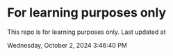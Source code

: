 # For learning purposes only
This repo is for learning purposes only.
Last updated at

Wednesday, October 2, 2024 3:46:40 PM

